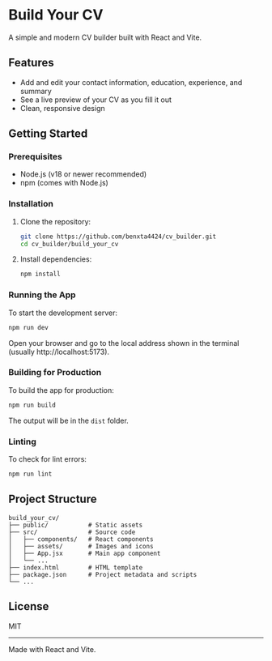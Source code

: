 # Build Your CV

A simple and modern CV builder built with React and Vite.

## Features
- Add and edit your contact information, education, experience, and summary
- See a live preview of your CV as you fill it out
- Clean, responsive design

## Getting Started

### Prerequisites
- Node.js (v18 or newer recommended)
- npm (comes with Node.js)

### Installation
1. Clone the repository:
   ```sh
   git clone https://github.com/benxta4424/cv_builder.git
   cd cv_builder/build_your_cv
   ```
2. Install dependencies:
   ```sh
   npm install
   ```

### Running the App
To start the development server:
```sh
npm run dev
```
Open your browser and go to the local address shown in the terminal (usually http://localhost:5173).

### Building for Production
To build the app for production:
```sh
npm run build
```
The output will be in the `dist` folder.

### Linting
To check for lint errors:
```sh
npm run lint
```

## Project Structure
```
build_your_cv/
├── public/           # Static assets
├── src/              # Source code
│   ├── components/   # React components
│   ├── assets/       # Images and icons
│   ├── App.jsx       # Main app component
│   └── ...
├── index.html        # HTML template
├── package.json      # Project metadata and scripts
└── ...
```

## License
MIT

---
Made with React and Vite.
